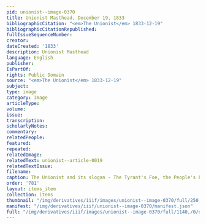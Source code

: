 ```yaml
---
pid: unionist--image-0370
title: Unionist Masthead, December 19, 1833
bibliographicCitation: "<em>The Unionist</em> 1833-12-19"
bibliographicCitationRepublished: 
fullIssueSequenceNumber: 
creator: 
dateCreated: '1833'
description: Unionist Masthead
language: English
publisher: 
IsPartOf: 
rights: Public Domain
source: "<em>The Unionist</em> 1833-12-19"
subject: 
type: image
category: Image
articleType: 
volume: 
issue: 
transcription: 
scholarlyNotes: 
commentary: 
relatedPeople: 
featured: 
repeated: 
relatedImage: 
relatedText: unionist--article-0019
relatedTextIssue: 
filename: 
caption: The Unionist and its slogan - The Tyrant's Foe, the People's Friend
order: '781'
layout: items_item
collection: items
thumbnail: "/img/derivatives/iiif/images/unionist--image-0370/full/250,/0/default.jpg"
manifest: "/img/derivatives/iiif/unionist--image-0370/manifest.json"
full: "/img/derivatives/iiif/images/unionist--image-0370/full/1140,/0/default.jpg"
---
```

